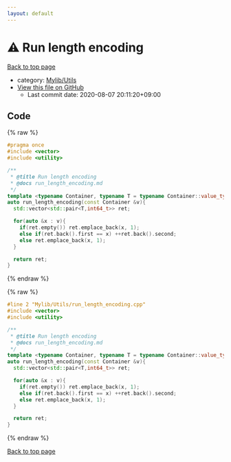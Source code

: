 ```yaml
---
layout: default
---
```


<!-- mathjax config similar to math.stackexchange -->
<script type="text/javascript" async
  src="https://cdnjs.cloudflare.com/ajax/libs/mathjax/2.7.5/MathJax.js?config=TeX-MML-AM_CHTML">
</script>
<script type="text/x-mathjax-config">
  MathJax.Hub.Config({
    TeX: { equationNumbers: { autoNumber: "AMS" }},
    tex2jax: {
      inlineMath: [ ['$','$'] ],
      processEscapes: true
    },
    "HTML-CSS": { matchFontHeight: false },
    displayAlign: "left",
    displayIndent: "2em"
  });
</script>

<script type="text/javascript" src="https://cdnjs.cloudflare.com/ajax/libs/jquery/3.4.1/jquery.min.js"></script>
<script src="https://cdn.jsdelivr.net/npm/jquery-balloon-js@1.1.2/jquery.balloon.min.js" integrity="sha256-ZEYs9VrgAeNuPvs15E39OsyOJaIkXEEt10fzxJ20+2I=" crossorigin="anonymous"></script>
<script type="text/javascript" src="../../../assets/js/copy-button.js"></script>
<link rel="stylesheet" href="../../../assets/css/copy-button.css" />


# :warning: Run length encoding

<a href="../../../index.html">Back to top page</a>

* category: <a href="../../../index.html#cf1ec978dae666792e23e53a3672d204">Mylib/Utils</a>
* <a href="{{ site.github.repository_url }}/blob/master/Mylib/Utils/run_length_encoding.cpp">View this file on GitHub</a>
    - Last commit date: 2020-08-07 20:11:20+09:00




## Code

<a id="unbundled"></a>
{% raw %}
```cpp
#pragma once
#include <vector>
#include <utility>

/**
 * @title Run length encoding
 * @docs run_length_encoding.md
 */
template <typename Container, typename T = typename Container::value_type>
auto run_length_encoding(const Container &v){
  std::vector<std::pair<T,int64_t>> ret;

  for(auto &x : v){
    if(ret.empty()) ret.emplace_back(x, 1);
    else if(ret.back().first == x) ++ret.back().second;
    else ret.emplace_back(x, 1);
  }

  return ret;
}

```
{% endraw %}

<a id="bundled"></a>
{% raw %}
```cpp
#line 2 "Mylib/Utils/run_length_encoding.cpp"
#include <vector>
#include <utility>

/**
 * @title Run length encoding
 * @docs run_length_encoding.md
 */
template <typename Container, typename T = typename Container::value_type>
auto run_length_encoding(const Container &v){
  std::vector<std::pair<T,int64_t>> ret;

  for(auto &x : v){
    if(ret.empty()) ret.emplace_back(x, 1);
    else if(ret.back().first == x) ++ret.back().second;
    else ret.emplace_back(x, 1);
  }

  return ret;
}

```
{% endraw %}

<a href="../../../index.html">Back to top page</a>

